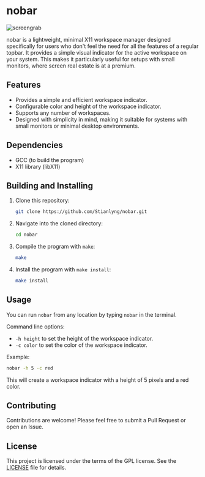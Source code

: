 # nobar

![screengrab](https://github.com/Stianlyng/nobar/assets/71536569/36ae13af-120d-49e6-ba92-fb672e552fa7)

nobar is a lightweight, minimal X11 workspace manager designed specifically for users who don't feel the need for all the features of a regular topbar. It provides a simple visual indicator for the active workspace on your system. This makes it particularly useful for setups with small monitors, where screen real estate is at a premium.

## Features

- Provides a simple and efficient workspace indicator.
- Configurable color and height of the workspace indicator.
- Supports any number of workspaces.
- Designed with simplicity in mind, making it suitable for systems with small monitors or minimal desktop environments.

## Dependencies

- GCC (to build the program)
- X11 library (libX11)

## Building and Installing

1. Clone this repository:
    ```bash
    git clone https://github.com/Stianlyng/nobar.git
    ```
2. Navigate into the cloned directory:
    ```bash
    cd nobar
    ```
3. Compile the program with `make`:
    ```bash
    make
    ```
4. Install the program with `make install`:
    ```bash
    make install
    ```

## Usage

You can run `nobar` from any location by typing `nobar` in the terminal.

Command line options:
- `-h height` to set the height of the workspace indicator.
- `-c color` to set the color of the workspace indicator.

Example:
```bash
nobar -h 5 -c red
```

This will create a workspace indicator with a height of 5 pixels and a red color.

## Contributing

Contributions are welcome! Please feel free to submit a Pull Request or open an Issue.

## License

This project is licensed under the terms of the GPL license. See the [LICENSE](LICENSE) file for details.

